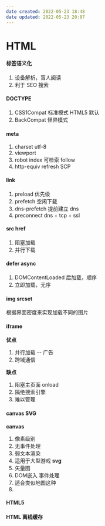 ```yaml
---
date created: 2022-05-23 18:48
date updated: 2022-05-23 20:07
---
```


# HTML

#### 标签语义化

1. 设备解析，盲人阅读
2. 利于 SEO 搜索

#### DOCTYPE

1. CSS1Compat 标准模式 HTML5 默认
2. BackCompat 怪异模式

#### meta

1. charset utf-8
2. viewport
3. robot index 可检索 follow
4. http-equiv refresh SCP

#### link

1. preload 优先级
2. prefetch 空闲下载
3. dns-prefetch 提前建立 dns
4. preconnect dns + tcp + ssl

#### src href

1. 阻塞加载
2. 并行下载

#### defer async

1. DOMContentLoaded 后加载，顺序
2. 立即加载，无序

#### img srcset

根据界面密度来实现加载不同的图片

#### iframe

**优点**

1. 并行加载 -- 广告
2. 跨域通信

**缺点**

1. 阻塞主页面 onload
2. 隔绝搜索引擎
3. 难以管理

#### canvas SVG
**canvas**
1. 像素级别
2. 无事件处理
3. 弱文本渲染
4. 适用于大型游戏
**svg**
1. 矢量图
2. DOM嵌入 事件处理
3. 适合类似地图这种
4. 
#### HTML5

#### HTML 离线缓存

